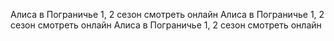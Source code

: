 Алиса в Пограничье 1, 2 сезон смотреть онлайн
Алиса в Пограничье 1, 2 сезон смотреть онлайн
Алиса в Пограничье 1, 2 сезон смотреть онлайн

